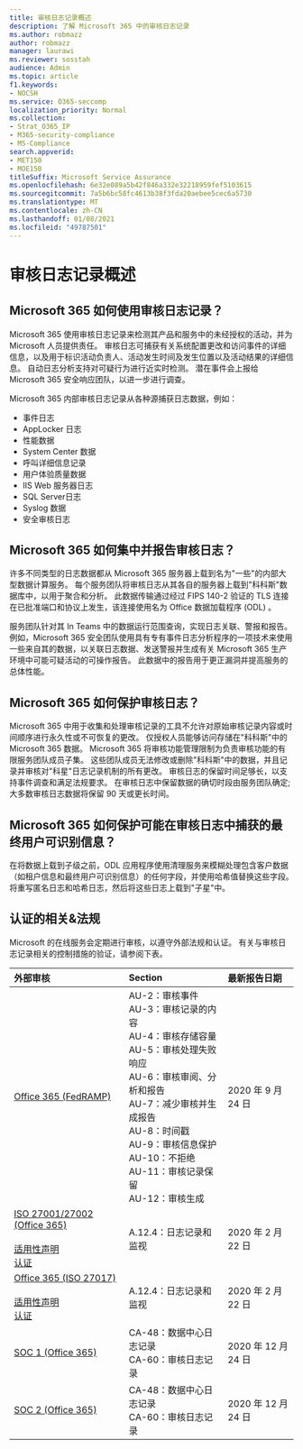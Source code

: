 ```yaml
---
title: 审核日志记录概述
description: 了解 Microsoft 365 中的审核日志记录
ms.author: robmazz
author: robmazz
manager: laurawi
ms.reviewer: sosstah
audience: Admin
ms.topic: article
f1.keywords:
- NOCSH
ms.service: O365-seccomp
localization_priority: Normal
ms.collection:
- Strat_O365_IP
- M365-security-compliance
- MS-Compliance
search.appverid:
- MET150
- MOE150
titleSuffix: Microsoft Service Assurance
ms.openlocfilehash: 6e32e089a5b42f846a332e32218959fef5103615
ms.sourcegitcommit: 7a5b6bc58fc4613b38f3fda20aebee5cec6a5730
ms.translationtype: MT
ms.contentlocale: zh-CN
ms.lasthandoff: 01/08/2021
ms.locfileid: "49787501"
---
```

# <a name="audit-logging-overview"></a>审核日志记录概述

## <a name="how-does-microsoft-365-employ-audit-logging"></a>Microsoft 365 如何使用审核日志记录？

Microsoft 365 使用审核日志记录来检测其产品和服务中的未经授权的活动，并为 Microsoft 人员提供责任。 审核日志可捕获有关系统配置更改和访问事件的详细信息，以及用于标识活动负责人、活动发生时间及发生位置以及活动结果的详细信息。 自动日志分析支持对可疑行为进行近实时检测。 潜在事件会上报给 Microsoft 365 安全响应团队，以进一步进行调查。

Microsoft 365 内部审核日志记录从各种源捕获日志数据，例如：

- 事件日志
- AppLocker 日志
- 性能数据
- System Center 数据
- 呼叫详细信息记录
- 用户体验质量数据
- IIS Web 服务器日志
- SQL Server日志
- Syslog 数据
- 安全审核日志

## <a name="how-does-microsoft-365-centralize-and-report-on-audit-logs"></a>Microsoft 365 如何集中并报告审核日志？

许多不同类型的日志数据都从 Microsoft 365 服务器上载到名为"一些"的内部大型数据计算服务。 每个服务团队将审核日志从其各自的服务器上载到"科科斯"数据库中，以用于聚合和分析。 此数据传输通过经过 FIPS 140-2 验证的 TLS 连接在已批准端口和协议上发生，该连接使用名为 Office 数据加载程序 (ODL) 。

服务团队针对其 In Teams 中的数据运行范围查询，实现日志关联、警报和报告。 例如，Microsoft 365 安全团队使用具有专有事件日志分析程序的一项技术来使用一些来自其的数据，以关联日志数据、发送警报并生成有关 Microsoft 365 生产环境中可能可疑活动的可操作报告。 此数据中的报告用于更正漏洞并提高服务的总体性能。

## <a name="how-does-microsoft-365-protect-audit-logs"></a>Microsoft 365 如何保护审核日志？

Microsoft 365 中用于收集和处理审核记录的工具不允许对原始审核记录内容或时间顺序进行永久性或不可恢复的更改。 仅授权人员能够访问存储在"科科斯"中的 Microsoft 365 数据。 Microsoft 365 将审核功能管理限制为负责审核功能的有限服务团队成员子集。 这些团队成员无法修改或删除"科科斯"中的数据，并且记录并审核对"科星"日志记录机制的所有更改。 审核日志的保留时间足够长，以支持事件调查和满足法规要求。 在审核日志中保留数据的确切时段由服务团队确定;大多数审核日志数据将保留 90 天或更长时间。

## <a name="how-does-microsoft-365-protect-end-user-identifiable-information-that-may-be-captured-in-audit-logs"></a>Microsoft 365 如何保护可能在审核日志中捕获的最终用户可识别信息？

在将数据上载到子级之前，ODL 应用程序使用清理服务来模糊处理包含客户数据（如租户信息和最终用户可识别信息）的任何字段，并使用哈希值替换这些字段。 将重写匿名日志和哈希日志，然后将这些日志上载到"子星"中。

## <a name="related-external-regulations--certifications"></a>认证的相关&法规

Microsoft 的在线服务会定期进行审核，以遵守外部法规和认证。 有关与审核日志记录相关的控制措施的验证，请参阅下表。

| **外部审核** | **Section** | **最新报告日期** |
|:--------------------|:------------|:-----------------------|
| [Office 365 (FedRAMP) ](https://compliance.microsoft.com/compliancemanager) | AU-2：审核事件 <br> AU-3：审核记录的内容 <br> AU-4：审核存储容量 <br> AU-5：审核处理失败响应 <br> AU-6：审核审阅、分析和报告 <br> AU-7：减少审核并生成报告 <br> AU-8：时间戳 <br> AU-9：审核信息保护  <br> AU-10：不拒绝 <br> AU-11：审核记录保留 <br> AU-12：审核生成  | 2020 年 9 月 24 日 | 
| [ISO 27001/27002 (Office 365) ](https://servicetrust.microsoft.com/ViewPage/MSComplianceGuideV3?command=Download&downloadType=Document&downloadId=d7864d4f-e053-4cc4-a964-fa526d07c3be&tab=7027ead0-3d6b-11e9-b9e1-290b1eb4cdeb&docTab=7027ead0-3d6b-11e9-b9e1-290b1eb4cdeb_ISO_Reports) <br><br> [适用性声明](https://servicetrust.microsoft.com/ViewPage/MSComplianceGuide?command=Download&downloadType=Document&downloadId=8ee1e46b-2ada-4e7b-bb7d-4c55a8cb6fcd&docTab=4ce99610-c9c0-11e7-8c2c-f908a777fa4d_ISO_Reports) <br> [认证](https://servicetrust.microsoft.com/ViewPage/MSComplianceGuideV3?command=Download&downloadType=Document&downloadId=1e84a14a-2468-45ac-9412-5e53250d57ec&tab=7027ead0-3d6b-11e9-b9e1-290b1eb4cdeb&docTab=7027ead0-3d6b-11e9-b9e1-290b1eb4cdeb_ISO_Reports) | A.12.4：日志记录和监视 | 2020 年 2 月 22 日 |
| [Office 365 (ISO 27017) ](https://servicetrust.microsoft.com/ViewPage/MSComplianceGuideV3?command=Download&downloadType=Document&downloadId=d7864d4f-e053-4cc4-a964-fa526d07c3be&tab=7027ead0-3d6b-11e9-b9e1-290b1eb4cdeb&docTab=7027ead0-3d6b-11e9-b9e1-290b1eb4cdeb_ISO_Reports) <br><br> [适用性声明](https://servicetrust.microsoft.com/ViewPage/MSComplianceGuide?command=Download&downloadType=Document&downloadId=8ee1e46b-2ada-4e7b-bb7d-4c55a8cb6fcd&docTab=4ce99610-c9c0-11e7-8c2c-f908a777fa4d_ISO_Reports) <br> [认证](https://servicetrust.microsoft.com/ViewPage/MSComplianceGuideV3?command=Download&downloadType=Document&downloadId=70de0999-5451-43a3-9ef4-761e8fbfb1a3&tab=7027ead0-3d6b-11e9-b9e1-290b1eb4cdeb&docTab=7027ead0-3d6b-11e9-b9e1-290b1eb4cdeb_ISO_Reports) | A.12.4：日志记录和监视 | 2020 年 2 月 22 日 |
| [SOC 1 (Office 365)](https://servicetrust.microsoft.com/ViewPage/MSComplianceGuideV3?command=Download&downloadType=Document&downloadId=90df3f9c-3aaf-4dbf-99d0-ca9f2991721b&tab=7027ead0-3d6b-11e9-b9e1-290b1eb4cdeb&docTab=7027ead0-3d6b-11e9-b9e1-290b1eb4cdeb_SOC_%2F_SSAE_16_Reports) | CA-48：数据中心日志记录 <br> CA-60：审核日志记录 | 2020 年 12 月 24 日 |
| [SOC 2 (Office 365) ](https://servicetrust.microsoft.com/ViewPage/MSComplianceGuideV3?command=Download&downloadType=Document&downloadId=a73c1738-7892-42b7-acd3-87b6371c53f6&tab=7027ead0-3d6b-11e9-b9e1-290b1eb4cdeb&docTab=7027ead0-3d6b-11e9-b9e1-290b1eb4cdeb_SOC_%2F_SSAE_16_Reports) | CA-48：数据中心日志记录 <br> CA-60：审核日志记录 | 2020 年 12 月 24 日|